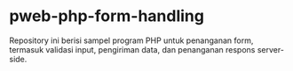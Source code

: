 # pweb-php-form-handling
Repository ini berisi sampel program PHP untuk penanganan form, termasuk validasi input, pengiriman data, dan penanganan respons server-side.
